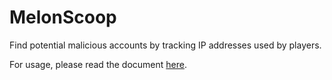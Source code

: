 # MelonScoop
Find potential malicious accounts by tracking IP addresses used by players.  

For usage, please read the document [here](https://nyaacat.github.io/melonscoop/).